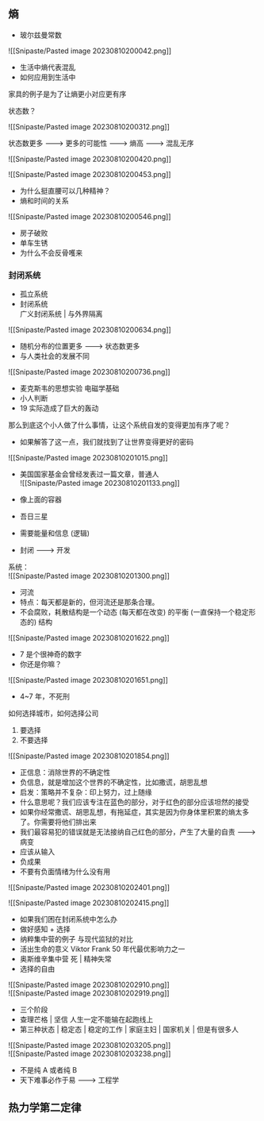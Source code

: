 ## 熵

- 玻尔兹曼常数  

![[Snipaste/Pasted image 20230810200042.png]]

- 生活中熵代表混乱
- 如何应用到生活中

家具的例子是为了让熵更小对应更有序

状态数？  

![[Snipaste/Pasted image 20230810200312.png]]

状态数更多 ---> 更多的可能性 ---> 熵高 ---> 混乱无序

![[Snipaste/Pasted image 20230810200420.png]]

![[Snipaste/Pasted image 20230810200453.png]]

- 为什么挺直腰可以几种精神？
- 熵和时间的关系

![[Snipaste/Pasted image 20230810200546.png]]

- 房子破败
- 单车生锈
- 为什么不会反骨嚄来

### 封闭系统

- 孤立系统
- 封闭系统  
广义封闭系统 | 与外界隔离

![[Snipaste/Pasted image 20230810200634.png]]

- 随机分布的位置更多 ---> 状态数更多
- 与人类社会的发展不同

![[Snipaste/Pasted image 20230810200736.png]]

- 麦克斯韦的思想实验 电磁学基础
- 小人判断
- 19 实际造成了巨大的轰动

那么到底这个小人做了什么事情，让这个系统自发的变得更加有序了呢？

- 如果解答了这一点，我们就找到了让世界变得更好的密码

![[Snipaste/Pasted image 20230810201015.png]]

- 美国国家基金会曾经发表过一篇文章，普通人  
![[Snipaste/Pasted image 20230810201133.png]]

- 像上面的容器
- 吾日三星
- 需要能量和信息 (逻辑)
- 封闭 ---> 开发

系统：  
![[Snipaste/Pasted image 20230810201300.png]]

- 河流
- 特点：每天都是新的，但河流还是那条合理。
- 不会腐败，耗散结构是一个动态 (每天都在改变) 的平衡 (一直保持一个稳定形态的) 结构

![[Snipaste/Pasted image 20230810201622.png]]

- 7 是个很神奇的数字
- 你还是你嘛？

![[Snipaste/Pasted image 20230810201651.png]]

- 4~7 年，不死刑

如何选择城市，如何选择公司

1. 要选择
2. 不要选择

![[Snipaste/Pasted image 20230810201854.png]]

- 正信息：消除世界的不确定性
- 负信息，就是增加这个世界的不确定性，比如撒谎，胡思乱想
- 启发：策略并不复杂：印上努力，过上随缘
- 什么意思呢？我们应该专注在蓝色的部分，对于红色的部分应该坦然的接受
- 如果你经常撒谎、胡思乱想，有拖延症，其实是因为你身体里积累的熵太多了。你需要将他们排出来
- 我们最容易犯的错误就是无法接纳自己红色的部分，产生了大量的自责 ---> 病变
- 应该从输入
- 负成果
- 不要有负面情绪为什么没有用

![[Snipaste/Pasted image 20230810202401.png]]

![[Snipaste/Pasted image 20230810202415.png]]

- 如果我们困在封闭系统中怎么办
- 做好感知 + 选择
- 纳粹集中营的例子 与现代监狱的对比
- 活出生命的意义 Viktor Frank 50 年代最优影响力之一
- 奥斯维辛集中营 死 | 精神失常
- 选择的自由

![[Snipaste/Pasted image 20230810202910.png]]  
![[Snipaste/Pasted image 20230810202919.png]]

- 三个阶段
- 查理芒格 | 坚信 人生一定不能输在起跑线上
- 第三种状态 | 稳定态 | 稳定的工作 | 家庭主妇 | 国家机关 | 但是有很多人

![[Snipaste/Pasted image 20230810203205.png]]  
![[Snipaste/Pasted image 20230810203238.png]]

- 不是纯 A 或者纯 B
- 天下难事必作于易 ---> 工程学

## 热力学第二定律
